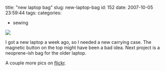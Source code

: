 title: "new laptop bag"
slug: new-laptop-bag
id: 152
date: 2007-10-05 23:59:44
tags: 
categories: 
- sewing

![](http://farm3.static.flickr.com/2090/1493986449_e09a31295c_m.jpg)

I got a new laptop a week ago, so I needed a new carrying case. The magnetic button on the top might have been a bad idea. Next project is a neoprene-ish bag for the older laptop.

A couple more pics on [flickr](http://www.flickr.com/selenamarie/).
